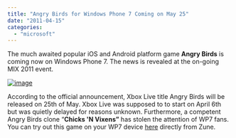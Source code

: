 ```yaml
---
title: "Angry Birds for Windows Phone 7 Coming on May 25"
date: "2011-04-15"
categories: 
  - "microsoft"
---
```


The much awaited popular iOS and Android platform game **Angry Birds** is coming now on Windows Phone 7. The news is revealed at the on-going MIX 2011 event.

[![image](http://lh3.ggpht.com/_40bmzDo_mBs/TagkLjcguaI/AAAAAAAAB7Y/LOa5IGmnG5E/image_thumb%5B1%5D.png?imgmax=800 "image")](http://lh4.ggpht.com/_40bmzDo_mBs/TagkKT4G-lI/AAAAAAAAB7U/SuDs0Q2wjh8/s1600-h/image%5B3%5D.png)

According to the official announcement, Xbox Live title Angry Birds will be released on 25th of May. Xbox Live was supposed to to start on April 6th but was quietly delayed for reasons unknown. Furthermore, a competent Angry Birds clone “**Chicks 'N Vixens”** has stolen the attention of WP7 fans. You can try out this game on your WP7 device [here](http://redirect.zune.net/redirect?type=phoneApp&id=8394d308-f326-e011-854c-00237de2db9e&source=VSGallery) directly from Zune.
